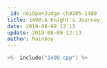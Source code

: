 ```yaml
---
_id: noiOpenJudge-ch0205-1490
title: 1490:A Knight's Journey
date: 2019-08-09 12:13
update: 2019-08-09 12:13
author: Rainboy
---
```


```c
<%- include("1490.cpp") %>
```

